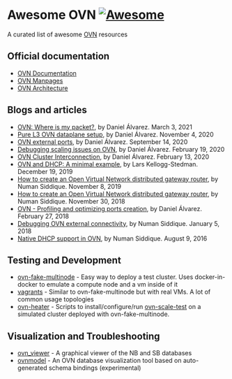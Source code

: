 # Awesome OVN [![Awesome](https://cdn.rawgit.com/sindresorhus/awesome/d7305f38d29fed78fa85652e3a63e154dd8e8829/media/badge.svg)](https://github.com/sindresorhus/awesome)
A curated list of awesome [OVN](https://github.com/ovn-org/ovn) resources

## Official documentation

* [OVN Documentation](https://docs.ovn.org/en/latest/)
* [OVN Manpages](https://www.ovn.org/support/dist-docs)
* [OVN Architecture](https://www.ovn.org/support/dist-docs/ovn-architecture.7.html)

## Blogs and articles

* [OVN: Where is my packet?](http://dani.foroselectronica.es/ovn-where-is-my-packet-665/), by Daniel Álvarez. March 3, 2021
* [Pure L3 OVN dataplane setup](http://dani.foroselectronica.es/pure-l3-ovn-dataplane-setup-652/), by Daniel Álvarez. November 4, 2020
* [OVN external ports](http://dani.foroselectronica.es/ovn-external-ports-604/), by Daniel Álvarez. September 14, 2020
* [Debugging scaling issues on OVN](http://dani.foroselectronica.es/debugging-scaling-issues-on-ovn-595/), by Daniel Álvarez. February 19, 2020
* [OVN Cluster Interconnection](http://dani.foroselectronica.es/ovn-cluster-interconnection-567/), by Daniel Álvarez. February 13, 2020
* [OVN and DHCP: A minimal example](https://blog.oddbit.com/post/2019-12-19-ovn-and-dhcp/), by Lars Kellogg-Stedman. December 19, 2019
* [How to create an Open Virtual Network distributed gateway router](https://developers.redhat.com/blog/2018/11/08/how-to-create-an-open-virtual-network-distributed-gateway-router/), by Numan Siddique. November 8, 2019
* [How to create an Open Virtual Network distributed gateway router](https://numans.blog/2018/11/30/how-to-create-an-open-virtual-network-distributed-gateway-router/), by Numan Siddique. November 30, 2018
* [OVN - Profiling and optimizing ports creation](http://dani.foroselectronica.es/ovn-profiling-and-optimizing-ports-creation-434/), by Daniel Álvarez. February 27, 2018
* [Debugging OVN external connectivity](https://numans.blog/2018/01/05/debugging-ovn-external-connectivity-part-1/), by Numan Siddique. January 5, 2018
* [Native DHCP support in OVN](https://numans.blog/2016/08/09/native-dhcp-support-in-ovn/), by Numan Siddique. August 9, 2016

## Testing and Development

* [ovn-fake-multinode](https://github.com/ovn-org/ovn-fake-multinode) - Easy way to deploy a test cluster. Uses docker-in-docker to emulate a compute node and a vm inside of it
* [vagrants](https://github.com/danalsan/vagrants) - Similar to ovn-fake-multinode but with real VMs. A lot of common usage topologies
* [ovn-heater](https://github.com/dceara/ovn-heater) - Scripts to install/configure/run [ovn-scale-test](https://github.com/ovn-org/ovn-scale-test) on a simulated cluster deployed with ovn-fake-multinode.

## Visualization and Troubleshooting

* [ovn_viewer](https://github.com/ralonsoh/ovn_viewer) - A graphical viewer of the NB and SB databases
* [ovnmodel](https://github.com/amorenoz/ovnmodel) - An OVN database visualization tool based on auto-generated schema bindings (experimental)

